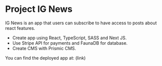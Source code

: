 # Project IG News

IG News is an app that users can subscribe to have access to posts about react features.

- Create app using React, TypeScript, SASS and Next JS.
- Use Stripe API for payments and FaunaDB for database.
- Create CMS with Prismic CMS.

You can find the deployed app at: (link)